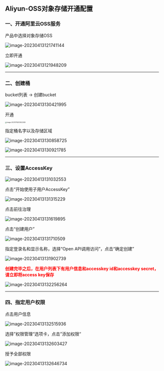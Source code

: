 ## Aliyun-OSS对象存储开通配置

### 一、开通阿里云OSS服务

产品中选择对象存储OSS

![image-20230413121741144](https://typora-picture-zhao.oss-cn-beijing.aliyuncs.com/Typora/202304131327121.png)

立即开通

![image-20230413121948209](https://typora-picture-zhao.oss-cn-beijing.aliyuncs.com/Typora/202304131327549.png)



---



### 二、创建桶

bucket列表 → 创建bucket

![image-20230413130421995](https://typora-picture-zhao.oss-cn-beijing.aliyuncs.com/Typora/202304131327068.png)

开通

<img src="https://typora-picture-zhao.oss-cn-beijing.aliyuncs.com/Typora/202304131327712.png" alt="image-20210718203922369" style="zoom:33%;" />

指定桶名字以及存储区域

![image-20230413130858725](https://typora-picture-zhao.oss-cn-beijing.aliyuncs.com/Typora/202304131327530.png)

![image-20230413130921785](https://typora-picture-zhao.oss-cn-beijing.aliyuncs.com/Typora/202304131327139.png)



---



### 三、设置AccessKey

![image-20230413131032553](https://typora-picture-zhao.oss-cn-beijing.aliyuncs.com/Typora/202304131327849.png)

点击“开始使用子用户AccessKey”

![image-20230413131315229](https://typora-picture-zhao.oss-cn-beijing.aliyuncs.com/Typora/202304131328721.png)

点击前往治理

![image-20230413131619895](https://typora-picture-zhao.oss-cn-beijing.aliyuncs.com/Typora/202304131328579.png)

点击“创建用户”

![image-20230413131710509](https://typora-picture-zhao.oss-cn-beijing.aliyuncs.com/Typora/202304131328614.png)

指定登录名和显示名称，选择“Open API调用访问”，点击“确定创建”

![image-20230413131902739](https://typora-picture-zhao.oss-cn-beijing.aliyuncs.com/Typora/202304131328912.png)

**<font color='red'>创建完毕之后，在用户列表下有用户信息和accesskey id和accesskey secret，请立即将access key保存</font>**

![image-20230413132256264](https://typora-picture-zhao.oss-cn-beijing.aliyuncs.com/Typora/202304131328975.png)



---



### 四、指定用户权限

点击用户信息

![image-20230413132515936](https://typora-picture-zhao.oss-cn-beijing.aliyuncs.com/Typora/202304131328102.png)

选择”权限管理“选项卡，点击”添加权限“

![image-20230413132603427](https://typora-picture-zhao.oss-cn-beijing.aliyuncs.com/Typora/202304131328251.png)

授予全部权限

![image-20230413132646734](https://typora-picture-zhao.oss-cn-beijing.aliyuncs.com/Typora/202304131328194.png)

